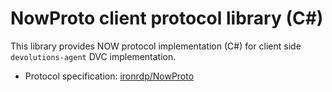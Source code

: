 NowProto client protocol library (C#)
=====================================

This library provides NOW protocol implementation (C#) for client
side `devolutions-agent` DVC implementation.

- Protocol specification: [ironrdp/NowProto](../../docs/NOW-spec.md)
